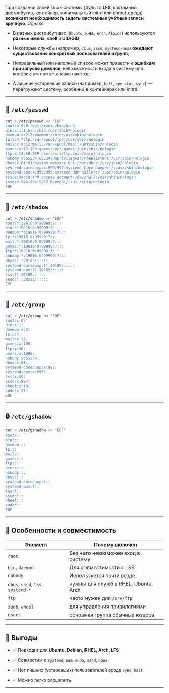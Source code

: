 
При создании своей Linux-системы (будь то **LFS**, кастомный дистрибутив, контейнер, минимальный initrd или chroot-среда) **возникает необходимость задать системные учётные записи вручную**. Однако:

- В разных дистрибутивах (`Ubuntu`, `RHEL`, `Arch`, `Alpine`) используются **разные имена**, **shell** и **UID/GID**;
    
- Некоторые службы (например, `dbus`, `sssd`, `systemd-oom`) **ожидают существование конкретных пользователей и групп**;
    
- Неправильный или неполный список может привести к **ошибкам при запуске демонов**, невозможности входа в систему или конфликтам при установке пакетов;
    
- А лишние устаревшие записи (например, `halt`, `operator`, `sync`) — перегружают систему, особенно в контейнерах или initrd.
    

---

## 🧱 `/etc/passwd`

```bash
cat > /etc/passwd << "EOF"
root:x:0:0:root:/root:/bin/bash
bin:x:1:1:bin:/bin:/usr/sbin/nologin
daemon:x:2:2:daemon:/sbin:/usr/sbin/nologin
lp:x:4:7:lp:/var/spool/lpd:/usr/sbin/nologin
mail:x:8:12:mail:/var/spool/mail:/usr/sbin/nologin
games:x:12:100:games:/usr/games:/usr/sbin/nologin
ftp:x:14:50:FTP User:/srv/ftp:/usr/sbin/nologin
nobody:x:65534:65534:Unprivileged:/nonexistent:/usr/sbin/nologin
dbus:x:81:81:System message bus:/run/dbus:/usr/sbin/nologin
systemd-coredump:x:999:997:systemd Core Dumper:/:/usr/sbin/nologin
systemd-oom:x:995:995:systemd OOM Killer:/:/usr/sbin/nologin
tss:x:59:59:TPM access account:/dev/null:/usr/sbin/nologin
sssd:x:994:994:SSSD Daemon:/:/usr/sbin/nologin
EOF
```

---

## 🔐 `/etc/shadow`

```bash
cat > /etc/shadow << "EOF"
root:*:19816:0:99999:7:::
bin:*:19816:0:99999:7:::
daemon:*:19816:0:99999:7:::
lp:*:19816:0:99999:7:::
mail:*:19816:0:99999:7:::
games:*:19816:0:99999:7:::
ftp:*:19816:0:99999:7:::
nobody:*:19816:0:99999:7:::
dbus:!!:20189::::::
systemd-coredump:!!:20189::::::
systemd-oom:!!:20189::::::
tss:!!:20189::::::
sssd:!!:20211::::::
EOF
```

---

## 👥 `/etc/group`

```bash
cat > /etc/group << "EOF"
root:x:0:
bin:x:1:
daemon:x:2:
lp:x:7:
mail:x:12:
games:x:100:
ftp:x:50:
users:x:1000:
nobody:x:65534:
dbus:x:81:
systemd-coredump:x:997:
systemd-oom:x:995:
tss:x:59:
sssd:x:994:
wheel:x:10:
sudo:x:27:
EOF
```

---

## 🔒 `/etc/gshadow`

```bash
cat > /etc/gshadow << "EOF"
root:::
bin:::
daemon:::
lp:::
mail:::
games:::
ftp:::
users:::
nobody:::
dbus:!::
systemd-coredump:!::
systemd-oom:!::
tss:!::
sssd:!::
wheel:::
sudo:::
EOF
```

---

## 📌 Особенности и совместимость

|Элемент|Почему включён|
|---|---|
|`root`|Без него невозможен вход в систему|
|`bin`, `daemon`|Для совместимости с LSB|
|`nobody`|Используется почти везде|
|`dbus`, `sssd`, `tss`, `systemd-*`|нужны для служб в RHEL, Ubuntu, Arch|
|`ftp`|часто нужен для `/srv/ftp`|
|`sudo`, `wheel`|для управления привилегиями|
|`users`|основная группа обычных юзеров|

---

## 🧠 Выгоды

- ✅ Подходит для **Ubuntu, Debian, RHEL, Arch, LFS**
    
- ✅ Совместим с `systemd`, `pam`, `sudo`, `sshd`, `dbus`
    
- ✅ Нет лишних (устаревших) пользователей вроде `sync`, `halt`
    
- ✅ Можно легко расширить
    

---
